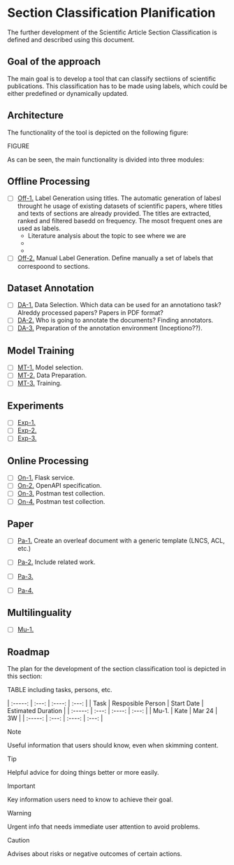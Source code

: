 # Section Classification Planification

The further development of the Scientific Article Section Classification is defined and described using this document. 


## Goal of the approach

The main goal is to develop a tool that can classify sectiions of scientific publications. This classification has to be made using labels, which could be either predefined or dynamically updated. 


## Architecture

The functionality of the tool is depicted on the following figure:

FIGURE

As can be seen, the main functionality is divided into three modules:

## Offline Processing

- [ ] [Off-1.]() Label Generation using titles. The automatic generation of labesl throught he usage of existing datasets of scientific papers, where titles and texts of sections are already provided. The titles are extracted, ranked and filtered basedd on frequency. The mosot frequent ones are used as labels. 
  - Literature analysis about the topic to see where we are
  - 
  - 
- [ ] [Off-2.]() Manual Label Generation. Define manually a set of labels that correspoond to sections. 

## Dataset Annotation

- [ ] [DA-1.]() Data Selection. Which data can be used for an annotationo task? Alreddy processed papers? Papers in PDF format?
- [ ] [DA-2.]() Who is going to annotate the documents? Finding annotators.
- [ ] [DA-3.]() Preparation of the annotation environment (Inceptiono??).

## Model Training

- [ ] [MT-1.]() Model selection. 
- [ ] [MT-2.]() Data Preparation. 
- [ ] [MT-3.]() Training.

## Experiments

- [ ] [Exp-1.]()  
- [ ] [Exp-2.]()  
- [ ] [Exp-3.]() 

## Online Processing

- [ ] [On-1.]() Flask service. 
- [ ] [On-2.]() OpenAPI specification. 
- [ ] [On-3.]() Postman test collection.
- [ ] [On-4.]() Postman test collection.

## Paper

- [ ] [Pa-1.]() Create an overleaf document with a generic template (LNCS, ACL, etc.) 
- [ ] [Pa-2.]() Include related work.
- [ ] [Pa-3.]() 
- [ ] [Pa-4.]() 


## Multilinguality

- [ ] [Mu-1.]() 

## Roadmap

The plan for the development of the section classification tool is depicted in this section: 

TABLE including tasks, persons, etc.

| :-----: | :---: | :----: | :---: |
| Task  | Resposible Person | Start Date | Estimated Duration |
| :-----: | :---: | :----: | :---: |
| Mu-1. | Kate    | Mar 24 | 3W    |
| :-----: | :---: | :----: | :---: |


> [!NOTE]
> Useful information that users should know, even when skimming content.

> [!TIP]
> Helpful advice for doing things better or more easily.

> [!IMPORTANT]
> Key information users need to know to achieve their goal.

> [!WARNING]
> Urgent info that needs immediate user attention to avoid problems.

> [!CAUTION]
> Advises about risks or negative outcomes of certain actions.